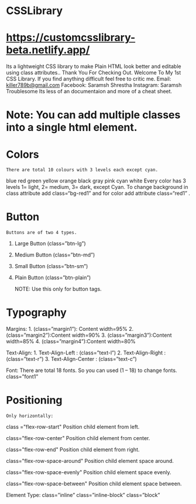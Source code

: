 # CSSLibrary
# https://customcsslibrary-beta.netlify.app/
Its a lightweight CSS library to make Plain HTML look better and editable using class attributes..
Thank You For Checking Out.
Welcome To My 1st CSS Library. If you find anything difficult feel free to critic me.
Email: killer789b@gmail.com 
Facebook: Saramsh Shrestha
Instagram: Saramsh Troublesome 
Its less of an documentaion and more of a cheat sheet.

# Note: You can add multiple classes into a single html element.

# Colors
	There are total 10 colours with 3 levels each except cyan.
blue
red
green
yellow
orange
black
gray
pink
cyan
white
	Every color has 3 levels 
		1= light, 
		2= medium, 
		3= dark, except Cyan.
To change background in class attribute add class=“bg-red1” and for color 
add attribute class=“red1” .

# Button
	Buttons are of two 4 types. 
1. Large Button  (class=”btn-lg”)
2. Medium Button (class=”btn-md”)
3. Small Button (class=”btn-sm”)
4. Plain Button (class=”btn-plain”)

	NOTE: Use this only for button tags.

# Typography 
Margins: 
	1. (class=”margin1”): Content width=95%
	2. (class=”margin2”):Content width=90%
	3. (class=”margin3”):Content width=85%
	4. (class=”margin4”):Content width=80%

Text-Align: 
	1. Text-Align-Left : (class=”text-l”)
	2. Text-Align-Right : (class=”text-r”)
	3. Text-Align-Center : (class=”text-c”)

Font: 
	There are total 18 fonts. So you can used (1 – 18) to change fonts. 
	class=”font1” 

# Positioning
	Only horizontally:
class ="flex-row-start" 
Position child element from left.

class="flex-row-center"
Position child element from center.

 class="flex-row-end"
Position child element from right.

 class="flex-row-space-around"
Position child element space around.

 class="flex-row-space-evenly"
Position child element space evenly.

 class="flex-row-space-between"
Position child element space between.

Element Type:
  class=”inline”
  class=”inline-block”
  class=”block”


